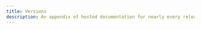 ```yaml
---
title: Versions
description: An appendix of hosted documentation for nearly every release of Bootstrap, from v1 through v4.
---
```

